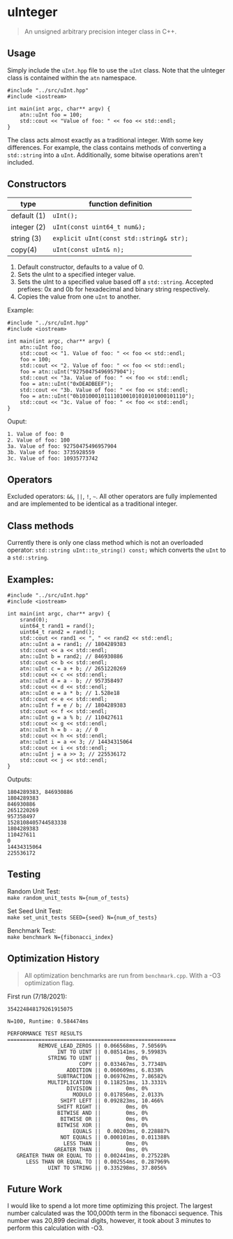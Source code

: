 # uInteger
> An unsigned arbitrary precision integer class in C++.

## Usage

Simply include the `uInt.hpp` file to use the `uInt` class. Note that the uInteger class is contained within the `atn` namespace. 

```
#include "../src/uInt.hpp"
#include <iostream>

int main(int argc, char** argv) {
    atn::uInt foo = 100;
    std::cout << "Value of foo: " << foo << std::endl;
}
```

The class acts almost exactly as a traditional integer. With some key differences. For example, the class contains methods of converting a `std::string` into a `uInt`. Additionally, some bitwise operations aren't included.

## Constructors

type        | function definition
----------- | -------------------
default (1) | `uInt();`
integer (2) | `uInt(const uint64_t num&);`
string (3)  | `explicit uInt(const std::string& str);` 
copy(4)     | `uInt(const uInt& n);`
1. Default constructor, defaults to a value of 0.
2. Sets the uInt to a specified integer value.
3. Sets the uInt to a specified value based off a `std::string`. Accepted prefixes: 0x and 0b for hexadecimal and binary string respectively.
4. Copies the value from one `uInt` to another.

Example:
```
#include "../src/uInt.hpp"
#include <iostream>

int main(int argc, char** argv) {
    atn::uInt foo;
    std::cout << "1. Value of foo: " << foo << std::endl;
    foo = 100;
    std::cout << "2. Value of foo: " << foo << std::endl;
    foo = atn::uInt("92750475496957904");
    std::cout << "3a. Value of foo: " << foo << std::endl;
    foo = atn::uInt("0xDEADBEEF");
    std::cout << "3b. Value of foo: " << foo << std::endl;
    foo = atn::uInt("0b1010001011110100101010101000101110");
    std::cout << "3c. Value of foo: " << foo << std::endl;
}
```

Ouput:
```
1. Value of foo: 0
2. Value of foo: 100
3a. Value of foo: 92750475496957904
3b. Value of foo: 3735928559
3c. Value of foo: 10935773742
```

## Operators

Excluded operators: `&&`, `||`, `!`, `~`. All other operators are fully implemented and are implemented to be identical as a traditional integer.

## Class methods

Currently there is only one class method which is not an overloaded operator: `std::string uInt::to_string() const;` which converts the `uInt` to a `std::string`.

## Examples:
```
#include "../src/uInt.hpp"
#include <iostream>

int main(int argc, char** argv) {
    srand(0);
    uint64_t rand1 = rand();
    uint64_t rand2 = rand();
    std::cout << rand1 << ", " << rand2 << std::endl;
    atn::uInt a = rand1; // 1804289383
    std::cout << a << std::endl;
    atn::uInt b = rand2; // 846930886
    std::cout << b << std::endl;
    atn::uInt c = a + b; // 2651220269
    std::cout << c << std::endl;
    atn::uInt d = a - b; // 957358497
    std::cout << d << std::endl;
    atn::uInt e = a * b; // 1.528e18
    std::cout << e << std::endl;
    atn::uInt f = e / b; // 1804289383
    std::cout << f << std::endl;
    atn::uInt g = a % b; // 110427611
    std::cout << g << std::endl;
    atn::uInt h = b - a; // 0
    std::cout << h << std::endl;
    atn::uInt i = a << 3; // 14434315064
    std::cout << i << std::endl;
    atn::uInt j = a >> 3; // 225536172
    std::cout << j << std::endl;
}
```

Outputs: 
```
1804289383, 846930886
1804289383
846930886
2651220269
957358497
1528108405744583338
1804289383
110427611
0
14434315064
225536172
```

## Testing

Random Unit Test:\
`make random_unit_tests N={num_of_tests}`

Set Seed Unit Test:\
`make set_unit_tests SEED={seed} N={num_of_tests}`

Benchmark Test:\
`make benchmark N={fibonacci_index}`

## Optimization History

> All optimization benchmarks are run from `benchmark.cpp`. With a -O3 optimization flag.

First run (7/18/2021):
```
354224848179261915075

N=100, Runtime: 0.584474ms

PERFORMANCE TEST RESULTS
======================================================
          REMOVE_LEAD_ZEROS || 0.066568ms, 7.50569%
                INT TO UINT || 0.085141ms, 9.59983%
             STRING TO UINT ||        0ms, 0%
                       COPY || 0.033467ms, 3.77348%
                   ADDITION || 0.060609ms, 6.8338%
                SUBTRACTION || 0.069762ms, 7.86582%
             MULTIPLICATION || 0.118251ms, 13.3331%
                   DIVISION ||        0ms, 0%
                     MODULO || 0.017856ms, 2.0133%
                 SHIFT LEFT || 0.092823ms, 10.466%
                SHIFT RIGHT ||        0ms, 0%
                BITWISE AND ||        0ms, 0%
                 BITWISE OR ||        0ms, 0%
                BITWISE XOR ||        0ms, 0%
                     EQUALS ||  0.00203ms, 0.228887%
                 NOT EQUALS || 0.000101ms, 0.011388%
                  LESS THAN ||        0ms, 0%
               GREATER THAN ||        0ms, 0%
   GREATER THAN OR EQUAL TO || 0.002441ms, 0.275228%
      LESS THAN OR EQUAL TO || 0.002554ms, 0.287969%
             UINT TO STRING || 0.335298ms, 37.8056%

```

## Future Work

I would like to spend a lot more time optimizing this project. The largest number calculated was the 100,000th term in the fibonacci sequence. This number was 20,899 decimal digits, however, it took about 3 minutes to perform this calculation with -O3.
